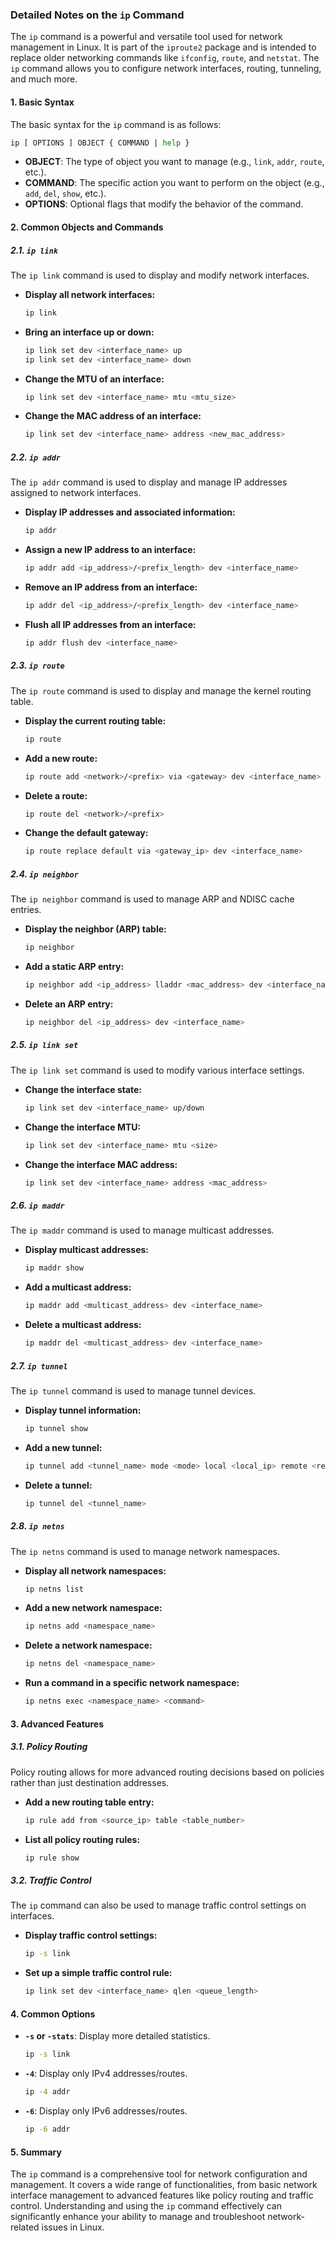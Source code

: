 ### Detailed Notes on the `ip` Command

The `ip` command is a powerful and versatile tool used for network management in Linux. It is part of the `iproute2` package and is intended to replace older networking commands like `ifconfig`, `route`, and `netstat`. The `ip` command allows you to configure network interfaces, routing, tunneling, and much more.

#### **1. Basic Syntax**
The basic syntax for the `ip` command is as follows:

```bash
ip [ OPTIONS ] OBJECT { COMMAND | help }
```

- **OBJECT**: The type of object you want to manage (e.g., `link`, `addr`, `route`, etc.).
- **COMMAND**: The specific action you want to perform on the object (e.g., `add`, `del`, `show`, etc.).
- **OPTIONS**: Optional flags that modify the behavior of the command.

#### **2. Common Objects and Commands**

##### **2.1. `ip link`**
The `ip link` command is used to display and modify network interfaces.

- **Display all network interfaces:**
  ```bash
  ip link
  ```

- **Bring an interface up or down:**
  ```bash
  ip link set dev <interface_name> up
  ip link set dev <interface_name> down
  ```

- **Change the MTU of an interface:**
  ```bash
  ip link set dev <interface_name> mtu <mtu_size>
  ```

- **Change the MAC address of an interface:**
  ```bash
  ip link set dev <interface_name> address <new_mac_address>
  ```

##### **2.2. `ip addr`**
The `ip addr` command is used to display and manage IP addresses assigned to network interfaces.

- **Display IP addresses and associated information:**
  ```bash
  ip addr
  ```

- **Assign a new IP address to an interface:**
  ```bash
  ip addr add <ip_address>/<prefix_length> dev <interface_name>
  ```

- **Remove an IP address from an interface:**
  ```bash
  ip addr del <ip_address>/<prefix_length> dev <interface_name>
  ```

- **Flush all IP addresses from an interface:**
  ```bash
  ip addr flush dev <interface_name>
  ```

##### **2.3. `ip route`**
The `ip route` command is used to display and manage the kernel routing table.

- **Display the current routing table:**
  ```bash
  ip route
  ```

- **Add a new route:**
  ```bash
  ip route add <network>/<prefix> via <gateway> dev <interface_name>
  ```

- **Delete a route:**
  ```bash
  ip route del <network>/<prefix>
  ```

- **Change the default gateway:**
  ```bash
  ip route replace default via <gateway_ip> dev <interface_name>
  ```

##### **2.4. `ip neighbor`**
The `ip neighbor` command is used to manage ARP and NDISC cache entries.

- **Display the neighbor (ARP) table:**
  ```bash
  ip neighbor
  ```

- **Add a static ARP entry:**
  ```bash
  ip neighbor add <ip_address> lladdr <mac_address> dev <interface_name>
  ```

- **Delete an ARP entry:**
  ```bash
  ip neighbor del <ip_address> dev <interface_name>
  ```

##### **2.5. `ip link set`**
The `ip link set` command is used to modify various interface settings.

- **Change the interface state:**
  ```bash
  ip link set dev <interface_name> up/down
  ```

- **Change the interface MTU:**
  ```bash
  ip link set dev <interface_name> mtu <size>
  ```

- **Change the interface MAC address:**
  ```bash
  ip link set dev <interface_name> address <mac_address>
  ```

##### **2.6. `ip maddr`**
The `ip maddr` command is used to manage multicast addresses.

- **Display multicast addresses:**
  ```bash
  ip maddr show
  ```

- **Add a multicast address:**
  ```bash
  ip maddr add <multicast_address> dev <interface_name>
  ```

- **Delete a multicast address:**
  ```bash
  ip maddr del <multicast_address> dev <interface_name>
  ```

##### **2.7. `ip tunnel`**
The `ip tunnel` command is used to manage tunnel devices.

- **Display tunnel information:**
  ```bash
  ip tunnel show
  ```

- **Add a new tunnel:**
  ```bash
  ip tunnel add <tunnel_name> mode <mode> local <local_ip> remote <remote_ip> dev <interface_name>
  ```

- **Delete a tunnel:**
  ```bash
  ip tunnel del <tunnel_name>
  ```

##### **2.8. `ip netns`**
The `ip netns` command is used to manage network namespaces.

- **Display all network namespaces:**
  ```bash
  ip netns list
  ```

- **Add a new network namespace:**
  ```bash
  ip netns add <namespace_name>
  ```

- **Delete a network namespace:**
  ```bash
  ip netns del <namespace_name>
  ```

- **Run a command in a specific network namespace:**
  ```bash
  ip netns exec <namespace_name> <command>
  ```

#### **3. Advanced Features**

##### **3.1. Policy Routing**
Policy routing allows for more advanced routing decisions based on policies rather than just destination addresses.

- **Add a new routing table entry:**
  ```bash
  ip rule add from <source_ip> table <table_number>
  ```

- **List all policy routing rules:**
  ```bash
  ip rule show
  ```

##### **3.2. Traffic Control**
The `ip` command can also be used to manage traffic control settings on interfaces.

- **Display traffic control settings:**
  ```bash
  ip -s link
  ```

- **Set up a simple traffic control rule:**
  ```bash
  ip link set dev <interface_name> qlen <queue_length>
  ```

#### **4. Common Options**

- **`-s` or `-stats`**: Display more detailed statistics.
  ```bash
  ip -s link
  ```

- **`-4`**: Display only IPv4 addresses/routes.
  ```bash
  ip -4 addr
  ```

- **`-6`**: Display only IPv6 addresses/routes.
  ```bash
  ip -6 addr
  ```

#### **5. Summary**

The `ip` command is a comprehensive tool for network configuration and management. It covers a wide range of functionalities, from basic network interface management to advanced features like policy routing and traffic control. Understanding and using the `ip` command effectively can significantly enhance your ability to manage and troubleshoot network-related issues in Linux.